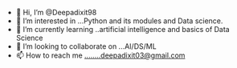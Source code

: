 - 👋 Hi, I’m @Deepadixit98
- 👀 I’m interested in ...Python and its modules and Data science.
- 🌱 I’m currently learning ..artificial intelligence and basics of Data Science
- 💞️ I’m looking to collaborate on ...AI/DS/ML
- 📫 How to reach me ........deepadixit03@gmail.com

<!---
Deepadixit98/Deepadixit98 is a ✨ special ✨ repository because its `README.md` (this file) appears on your GitHub profile.
You can click the Preview link to take a look at your changes.
--->

